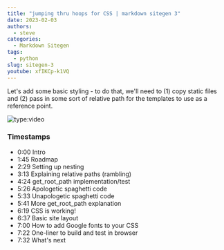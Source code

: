 ```yaml
---
title: "jumping thru hoops for CSS | markdown sitegen 3"
date: 2023-02-03
authors:
  - steve
categories:
  - Markdown Sitegen
tags:
  - python
slug: sitegen-3
youtube: xfIKCp-k1VQ
---
```


Let's add some basic styling - to do that, we'll need to (1) copy static files and (2) pass in some sort of relative path for the templates to use as a reference point.

<!-- more -->

![type:video](https://www.youtube.com/embed/xfIKCp-k1VQ)

### Timestamps

- 0:00 Intro
- 1:45 Roadmap
- 2:29 Setting up nesting
- 3:13 Explaining relative paths (rambling)
- 4:24 get_root_path implementation/test
- 5:26 Apologetic spaghetti code
- 5:33 Unapologetic spaghetti code
- 5:41 More get_root_path explanation
- 6:19 CSS is working!
- 6:37 Basic site layout
- 7:00 How to add Google fonts to your CSS
- 7:22 One-liner to build and test in browser
- 7:32 What's next
